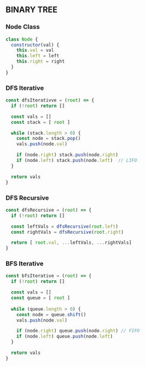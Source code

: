 ## BINARY TREE

### Node Class
```javascript
class Node {
  constructor(val) {
    this.val = val
    this.left = left
    this.right = right
  }
}
```

### DFS Iterative
```javascript
const dfsIterativve = (root) => {
  if (!root) return []

  const vals = []
  const stack = [ root ]

  while (stack.length > 0) {
    const node = stack.pop()
    vals.push(node.val)

    if (node.right) stack.push(node.right)
    if (node.left) stack.push(node.left)  // LIFO
  }

  return vals
}
```

### DFS Recursive
```javascript
const dfsRecursive = (root) => {
  if (!root) return []

  const leftVals = dfsRecursive(root.left)
  const rightVals = dfsRecursive(root.right)

  return [ root.val, ...leftVals, ...rightVals]
}
```

### BFS Iterative
```javascript
const bfsIterative = (root) => {
  if (!root) return []

  const vals = []
  const queue = [ root ]
  
  while (queue.length > 0) {
    const node = queue.shift()
    vals.push(node.val)

    if (node.right) queue.push(node.right) // FIFO
    if (node.left) queue.push(node.left)
  }

  return vals
}

```


### 
```javascript
```
### 
```javascript
```